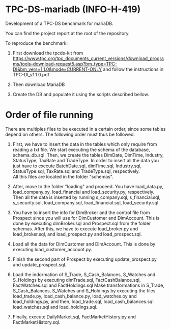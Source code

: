 # TPC-DS-mariadb (INFO-H-419)

Development of a TPC-DS benchmark for mariaDB.

You can find the project report at the root of the repository.

To reproduce the benchmark:

1. First download the tpcds-kit from https://www.tpc.org/tpc_documents_current_versions/download_programs/tools-download-request5.asp?bm_type=TPC-DI&bm_vers=1.1.0&mode=CURRENT-ONLY and follow the instructions in TPC-DI_v1.1.0.pdf

2. Then download MariaDB

3. Create the DB and populate it using the scripts described bellow.

# Order of file running

There are multiples files to be executed in a certain order, 
since some tables depend on others. The following order must
thus be followed:

1. First, we have to insert the data in the tables which only 
require from reading a txt file. We start executing the schema
of the database, schema_db.sql. Then, we create the tables DimDate, DimTime, 
Industry, StatusType, TaxRate and TradeType. In order to insert
all the data you just have to execute BatchDate.sql, dimTime.sql,
Industry.sql, StatusType.sql, TaxRate.sql and TradeType.sql, respectively.  
All this files are located in the folder "schemas".

2. After, move to the folder "loading" and proceed. You have load_data.py, load_company.py, 
load_financial and load_security.py, respectively. Then all
the data is inserted by running s_company.sql, s_financial.sql,
s_security.sql, load_company.sql, load_financial.sql, 
load_security.sql.

3. You have to insert the info for DimBroker and the control
file from Prospect since you will use for DimCustomer and 
DimAccount. This is done by executing dimBroker.sql and Prospect.sql from the folder schemas. 
After this, we have to execute load_broker.py and load_broker.sql, and load_prospect.py and load_prospect.sql.

4. Load all the data for DimCustomer and DimAccount. This is done by 
executing load_customer_account.py.

5. Finish the second part of Prospect by executing update_prospect.py and update_prospect.sql.

6. Load the indormation of S_Trade, S_Cash_Balances, S_Watches and S_Holdings by executing dimTrade.sql, 
FactCashBalance.sql, FactWatches.sql and FactHoldings.sql Make transformations in S_Trade, S_Cash_Balances, S_Watches and S_Holdings
by executing the files load_trade.py, load_cash_balance.py, load_watches.py and
load_holdings.py, and then, load_trade.sql, load_cash_balances.sql load_watches.sql and
load_holdings.sql.

7. Finally, execute DailyMarket.sql, FactMarketHistory.py and FactMarketHistory.sql.

